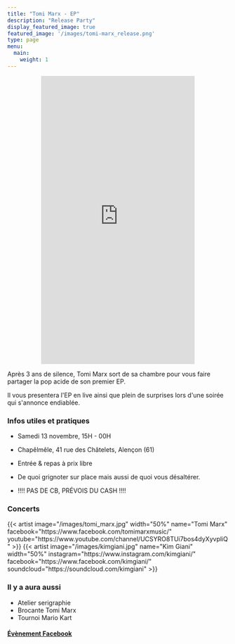 ```yaml
---
title: "Tomi Marx - EP"
description: "Release Party"
display_featured_image: true
featured_image: '/images/tomi-marx_release.png'
type: page
menu:
  main:
    weight: 1
---
```


<iframe style="border: 0; width: 350px; height: 655px; margin-right: auto; margin-left: auto; align-self: center; display: block;" src="https://bandcamp.com/EmbeddedPlayer/album=1773064130/size=large/bgcol=333333/linkcol=0f91ff/package=1586387120/transparent=true/" seamless><a href="https://tomimarx.bandcamp.com/album/ep">EP by Tomi Marx</a></iframe>


Après 3 ans de silence, Tomi Marx sort de sa chambre pour vous faire partager la pop acide de son premier EP.

Il vous presentera l'EP en live ainsi que plein de surprises lors d'une soirée qui s'annonce endiablée.


<h3>Infos utiles et pratiques</h3>


- Samedi 13 novembre, 15H - 00H

- Chapêlmêle, 41 rue des Châtelets, Alençon (61)

- Entrée & repas à prix libre

- De quoi grignoter sur place mais aussi de quoi vous désaltérer.

- !!!! PAS DE CB, PRÉVOIS DU CASH !!!!


<h3>Concerts</h3>

<div class="artist-line">
	{{< artist image="/images/tomi_marx.jpg" 
		width="50%"
		name="Tomi Marx"
		facebook="https://www.facebook.com/tomimarxmusic/"
		youtube="https://www.youtube.com/channel/UCSYRO8TUi7bos4dyXyvpliQ"
	>}}
	{{< artist image="/images/kimgiani.jpg" 
		name="Kim Giani" 
		width="50%"	
		instagram="https://www.instagram.com/kimgiani/"
		facebook="https://www.facebook.com/kimgiani/"
		soundcloud="https://soundcloud.com/kimgiani"
	>}}
</div>

<h3> Il y a aura aussi</h3>

- Atelier serigraphie
- Brocante Tomi Marx
- Tournoi Mario Kart


<h4><a href="https://www.facebook.com/events/667365204654356">Évènement Facebook</a></h4>
